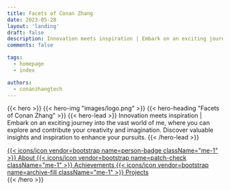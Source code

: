 ```yaml
---
title: Facets of Conan Zhang
date: 2023-05-28
layout: 'landing'
draft: false
description: Innovation meets inspiration | Embark on an exciting journey into the vast world of me, where you can explore and contribute your creativity and imagination. Discover valuable insights and inspiration to enhance your pursuits.
comments: false

tags:
  - homepage
  - index

authors:
  - conanzhangtech
---
```


{{< hero >}}
{{< hero-img "images/logo.png" >}}
{{< hero-heading "Facets of Conan Zhang" >}}
{{< hero-lead >}}
 Innovation meets inspiration | Embark on an exciting journey into the vast world of me, where you can explore and contribute your creativity and imagination. Discover valuable insights and inspiration to enhance your pursuits.
{{< /hero-lead >}}

<div class="mt-4 d-flex align-items-center justify-content-center flex-wrap">
  <a class="btn btn-lg btn-primary fw-semibold mb-2 py-3 mx-2" href="{{< relref `about` >}}">
    {{< icons/icon vendor=bootstrap name=person-badge className="me-1" >}} About
  </a>
  <a class="btn btn-lg btn-primary fw-semibold mb-2 py-3 mx-2" href="{{< relref `achievements` >}}">
    {{< icons/icon vendor=bootstrap name=patch-check className="me-1" >}} Achievements
  </a>
  <a class="btn btn-lg btn-primary fw-semibold mb-2 py-3 mx-2" href="{{< relref `projects` >}}">
    {{< icons/icon vendor=bootstrap name=archive-fill className="me-1" >}} Projects
  </a>
 
</div>
{{< /hero >}}



